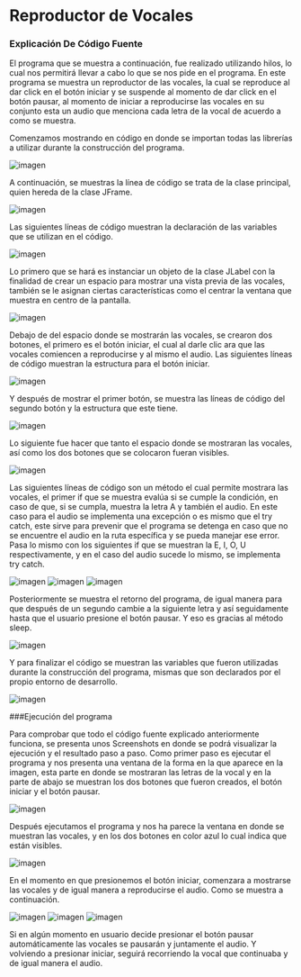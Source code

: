 # Reproductor de Vocales

### Explicación De Código Fuente

El programa que se muestra a continuación, fue realizado utilizando hilos, lo cual nos permitirá llevar a cabo lo que se nos pide en el programa. En este programa se muestra un reproductor de las vocales, la cual se reproduce al dar click en el botón iniciar y se suspende al momento de dar click en el botón pausar, al momento de iniciar a reproducirse las vocales en su conjunto esta un audio que menciona cada letra de la vocal de acuerdo a como se muestra.

Comenzamos mostrando en código en donde se importan todas las librerías a utilizar durante la construcción del programa.

![imagen](https://user-images.githubusercontent.com/71055467/111061438-08dbff00-8469-11eb-8224-35674a2859a3.png)

A continuación, se muestras la línea de código se trata de la clase principal, quien hereda de la clase JFrame.

![imagen](https://user-images.githubusercontent.com/71055467/111061446-10030d00-8469-11eb-993b-83a2b3a7b7e8.png)

Las siguientes líneas de código muestran la declaración de las variables que se utilizan en el código.

![imagen](https://user-images.githubusercontent.com/71055467/111061451-15f8ee00-8469-11eb-88f8-9fe33602ae4e.png)

Lo primero que se hará es instanciar un objeto de la clase JLabel con la finalidad de crear un espacio para mostrar una vista previa de las vocales, también se le asignan ciertas características como el centrar la ventana que muestra en centro de la pantalla.

![imagen](https://user-images.githubusercontent.com/71055467/111061457-1c876580-8469-11eb-9371-42867c9fbfd5.png)

Debajo de del espacio donde se mostrarán las vocales, se crearon dos botones, el primero es el botón iniciar, el cual al darle clic ara que las vocales comiencen a reproducirse y al mismo el audio. Las siguientes líneas de código muestran la estructura para el botón iniciar.

![imagen](https://user-images.githubusercontent.com/71055467/111061463-227d4680-8469-11eb-967b-3021b77568eb.png)

Y después de mostrar el primer botón, se muestra las líneas de código del segundo botón y la estructura que este tiene.

![imagen](https://user-images.githubusercontent.com/71055467/111061466-27da9100-8469-11eb-9a98-aa89f7d36f31.png)

Lo siguiente fue hacer que tanto el espacio donde se mostraran las vocales, así como los dos botones que se colocaron fueran visibles.

![imagen](https://user-images.githubusercontent.com/71055467/111061473-2f9a3580-8469-11eb-9486-90156abc6a75.png)

Las siguientes líneas de código son un método el cual permite mostrara las vocales, el primer if que se muestra evalúa si se cumple la condición, en caso de que, si se cumpla, muestra la letra A y también el audio. En este caso para el audio se implementa una excepción o es mismo que el try catch, este sirve para prevenir que el programa se detenga en caso que no se encuentre el audio en la ruta específica y se pueda manejar ese error.
Pasa lo mismo con los siguientes if que se muestran la E, I, O, U respectivamente, y en el caso del audio sucede lo mismo, se implementa try catch.

![imagen](https://user-images.githubusercontent.com/71055467/111061478-37f27080-8469-11eb-87eb-441adaeaaf32.png)
![imagen](https://user-images.githubusercontent.com/71055467/111061483-3cb72480-8469-11eb-961b-2b956577f3db.png)
![imagen](https://user-images.githubusercontent.com/71055467/111061488-404aab80-8469-11eb-9017-044ec534a7e2.png)

Posteriormente se muestra el retorno del programa, de igual manera para que después de un segundo cambie a la siguiente letra y así seguidamente hasta que el usuario presione el botón pausar. Y eso es gracias al método sleep.

![imagen](https://user-images.githubusercontent.com/71055467/111061492-480a5000-8469-11eb-96dd-b1f07a882d74.png)

Y para finalizar el código se muestran las variables que fueron utilizadas durante la construcción del programa, mismas que son declarados por el propio entorno de desarrollo.

![imagen](https://user-images.githubusercontent.com/71055467/111061495-4e003100-8469-11eb-9e67-d68cb34509dd.png)


###Ejecución del programa

Para comprobar que todo el código fuente explicado anteriormente funciona, se presenta unos Screenshots en donde se podrá visualizar la ejecución y el resultado paso a paso.
Como primer paso es ejecutar el programa y nos presenta una ventana de la forma en la que aparece en la imagen, esta parte en donde se mostraran las letras de la vocal y en la parte de abajo se muestran los dos botones que fueron creados, el botón iniciar y el botón pausar.

![imagen](https://user-images.githubusercontent.com/71055467/111061511-5b1d2000-8469-11eb-8e3e-550349bddf5a.png)

Después ejecutamos el programa y nos ha parece la ventana en donde se muestran las vocales, y en los dos botones en color azul lo cual indica que están visibles.

![imagen](https://user-images.githubusercontent.com/71055467/111061515-61ab9780-8469-11eb-8fae-cf31b4bd3324.png)

En el momento en que presionemos el botón iniciar, comenzara a mostrarse las vocales y de igual manera a reproducirse el audio. Como se muestra a continuación.

![imagen](https://user-images.githubusercontent.com/71055467/111061525-683a0f00-8469-11eb-852b-0a64cb89b874.png)
![imagen](https://user-images.githubusercontent.com/71055467/111061530-6a9c6900-8469-11eb-8d05-7c2e2259a4dd.png)
![imagen](https://user-images.githubusercontent.com/71055467/111061531-6c662c80-8469-11eb-9010-6fb714a96e63.png)

Si en algún momento en usuario decide presionar el botón pausar automáticamente las vocales se pausarán y juntamente el audio. Y volviendo a presionar iniciar, seguirá recorriendo la vocal que continuaba y de igual manera el audio.
